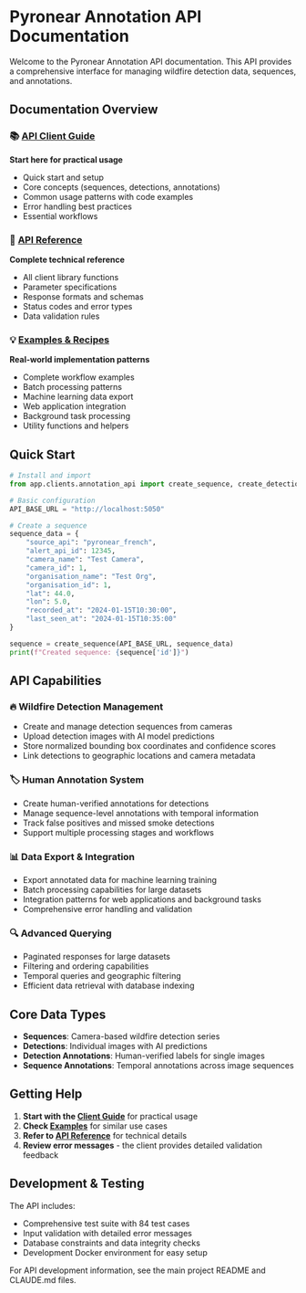 # Pyronear Annotation API Documentation

Welcome to the Pyronear Annotation API documentation. This API provides a comprehensive interface for managing wildfire detection data, sequences, and annotations.

## Documentation Overview

### 📚 [API Client Guide](api-client-guide.md)
**Start here for practical usage**
- Quick start and setup
- Core concepts (sequences, detections, annotations)
- Common usage patterns with code examples
- Error handling best practices
- Essential workflows

### 📖 [API Reference](api-reference.md)
**Complete technical reference**
- All client library functions
- Parameter specifications
- Response formats and schemas
- Status codes and error types
- Data validation rules

### 💡 [Examples & Recipes](examples.md)
**Real-world implementation patterns**
- Complete workflow examples
- Batch processing patterns
- Machine learning data export
- Web application integration
- Background task processing
- Utility functions and helpers

## Quick Start

```python
# Install and import
from app.clients.annotation_api import create_sequence, create_detection

# Basic configuration
API_BASE_URL = "http://localhost:5050"

# Create a sequence
sequence_data = {
    "source_api": "pyronear_french",
    "alert_api_id": 12345,
    "camera_name": "Test Camera",
    "camera_id": 1,
    "organisation_name": "Test Org",
    "organisation_id": 1,
    "lat": 44.0,
    "lon": 5.0,
    "recorded_at": "2024-01-15T10:30:00",
    "last_seen_at": "2024-01-15T10:35:00"
}

sequence = create_sequence(API_BASE_URL, sequence_data)
print(f"Created sequence: {sequence['id']}")
```

## API Capabilities

### 🔥 Wildfire Detection Management
- Create and manage detection sequences from cameras
- Upload detection images with AI model predictions
- Store normalized bounding box coordinates and confidence scores
- Link detections to geographic locations and camera metadata

### 🏷️ Human Annotation System
- Create human-verified annotations for detections
- Manage sequence-level annotations with temporal information
- Track false positives and missed smoke detections
- Support multiple processing stages and workflows

### 📊 Data Export & Integration
- Export annotated data for machine learning training
- Batch processing capabilities for large datasets
- Integration patterns for web applications and background tasks
- Comprehensive error handling and validation

### 🔍 Advanced Querying
- Paginated responses for large datasets
- Filtering and ordering capabilities
- Temporal queries and geographic filtering
- Efficient data retrieval with database indexing

## Core Data Types

- **Sequences**: Camera-based wildfire detection series
- **Detections**: Individual images with AI predictions
- **Detection Annotations**: Human-verified labels for single images
- **Sequence Annotations**: Temporal annotations across image sequences

## Getting Help

1. **Start with the [Client Guide](api-client-guide.md)** for practical usage
2. **Check [Examples](examples.md)** for similar use cases
3. **Refer to [API Reference](api-reference.md)** for technical details
4. **Review error messages** - the client provides detailed validation feedback

## Development & Testing

The API includes:
- Comprehensive test suite with 84 test cases
- Input validation with detailed error messages
- Database constraints and data integrity checks
- Development Docker environment for easy setup

For API development information, see the main project README and CLAUDE.md files.